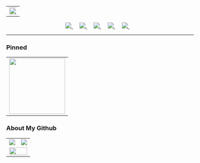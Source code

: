 <div align="center">
<!-- 访问统计 -->
  <table style="width:100%;">
    <tr>
      <td align="center">
        <img width="200%" src="https://count.naihee.cn/@NaiHeeeee?theme=rule34" />
      </td>
    </tr>
  </table>
</div>

<div align="center">
  <!-- 个人资料徽标 -->
  <a href="https://naihee.cn/">
    <img src="https://img.shields.io/badge/Website-个人网站-blue">
  </a>&emsp;
  <a href="https://t.me/naihe666">
    <img src="https://img.shields.io/badge/Telegram-电报-24A1DE">
  </a>&emsp;
  <a href="https://x.com/naiheeeee">
    <img src="https://img.shields.io/badge/X-推特-black">
  </a>&emsp;
  <a href="https://space.bilibili.com/232568569">
    <img src="https://img.shields.io/badge/Bilibili-B站-FB7299">
  </a>&emsp;
  <a href="https://www.youtube.com/channel/UCLAriEYXiSDMX8HI6q21Keg">
    <img src="https://img.shields.io/badge/Youtube-油管-FF0000">
  </a>&emsp;
</div>

---

### Pinned
<div align="center">
<!-- 访问统计 -->
  <table style="width:100%;">
    <tr>
      <td colspan="2" align="center">
        <a href="https://github.com/NaiHeeeee/NaiHeeeee.github.io">
          <img height='150'
            src="https://github-readme-stats.naihee.cn/api/pin/?username=naiheeeee&repo=naiheeeee.github.io&theme=tokyonight" />
        </a>
      </td>
    </tr>
  </table>
</div>

### About My Github

<div align="center">
  <table style="width:100%;">
    <tr>
      <td align="center">
        <a href="https://github.com/NaiHeeeee/github-readme-stats">
          <img src="https://github-readme-stats.naihee.cn/api?username=naiheeeee&show_icons=true&theme=tokyonight" />
        </a>
      </td>
      <td align="center">
        <a href="https://github.com/NaiHeeeee/github-readme-stats">
          <img
            src="https://github-readme-stats.naihee.cn/api/top-langs/?username=NaiHeeeee&layout=compact&theme=tokyonight" />
        </a>
      </td>
    </tr>
    <tr>
      <td colspan="2" rowspan="2" align="center">
        <a href="https://github.com/NaiHeeeee/github-readme-activity-graph">
          <img width="100%"
            src="https://github-readme-activity-graph.naihee.cn/graph?username=NaiHeeeee&theme=tokyo-night&hide_border=true&area=true" />
        </a>
      </td>
    </tr>
  </table>
</div>


